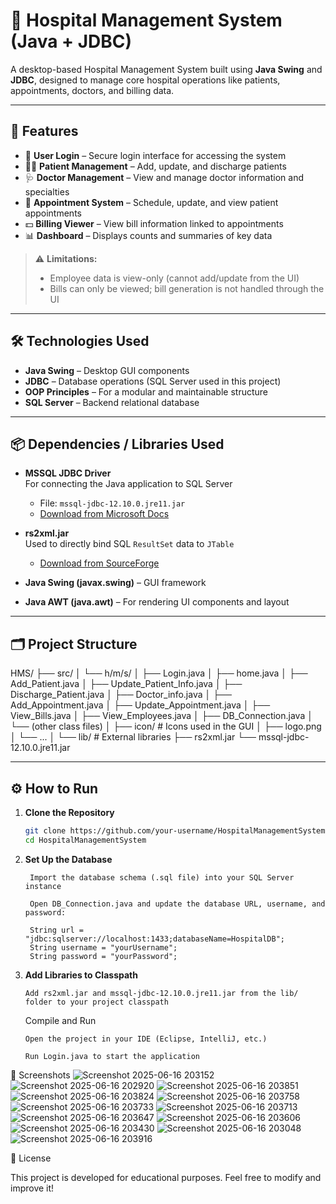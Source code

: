 # 🏥 Hospital Management System (Java + JDBC)

A desktop-based Hospital Management System built using **Java Swing** and **JDBC**, designed to manage core hospital operations like patients, appointments, doctors, and billing data.

---

## 📌 Features

- 🔐 **User Login** – Secure login interface for accessing the system  
- 👨‍⚕️ **Patient Management** – Add, update, and discharge patients  
- 🩺 **Doctor Management** – View and manage doctor information and specialties  
- 📅 **Appointment System** – Schedule, update, and view patient appointments  
- 💵 **Billing Viewer** – View bill information linked to appointments  
- 📊 **Dashboard** – Displays counts and summaries of key data

> ⚠️ **Limitations:**  
> - Employee data is view-only (cannot add/update from the UI)  
> - Bills can only be viewed; bill generation is not handled through the UI

---

## 🛠️ Technologies Used

- **Java Swing** – Desktop GUI components  
- **JDBC** – Database operations (SQL Server used in this project)  
- **OOP Principles** – For a modular and maintainable structure  
- **SQL Server** – Backend relational database

---

## 📦 Dependencies / Libraries Used

- **MSSQL JDBC Driver**  
  For connecting the Java application to SQL Server  
  - File: `mssql-jdbc-12.10.0.jre11.jar`  
  - [Download from Microsoft Docs](https://learn.microsoft.com/en-us/sql/connect/jdbc/download-microsoft-jdbc-driver-for-sql-server)

- **rs2xml.jar**  
  Used to directly bind SQL `ResultSet` data to `JTable`  
  - [Download from SourceForge](https://sourceforge.net/projects/finalangelsanddemons/)

- **Java Swing (javax.swing)** – GUI framework  
- **Java AWT (java.awt)** – For rendering UI components and layout

---

## 🗂️ Project Structure

HMS/
├── src/
│ └── h/m/s/
│ ├── Login.java
│ ├── home.java
│ ├── Add_Patient.java
│ ├── Update_Patient_Info.java
│ ├── Discharge_Patient.java
│ ├── Doctor_info.java
│ ├── Add_Appointment.java
│ ├── Update_Appointment.java
│ ├── View_Bills.java
│ ├── View_Employees.java
│ ├── DB_Connection.java
│ └── (other class files)
│
├── icon/ # Icons used in the GUI
│ ├── logo.png
│ └── ...
│
└── lib/ # External libraries
├── rs2xml.jar
└── mssql-jdbc-12.10.0.jre11.jar


---

## ⚙️ How to Run

1. **Clone the Repository**
   ```bash
   git clone https://github.com/your-username/HospitalManagementSystem.git
   cd HospitalManagementSystem

2. **Set Up the Database**

        Import the database schema (.sql file) into your SQL Server instance

        Open DB_Connection.java and update the database URL, username, and password:

        String url = "jdbc:sqlserver://localhost:1433;databaseName=HospitalDB";
        String username = "yourUsername";
        String password = "yourPassword";

 3. **Add Libraries to Classpath**

        Add rs2xml.jar and mssql-jdbc-12.10.0.jre11.jar from the lib/ folder to your project classpath

    Compile and Run

        Open the project in your IDE (Eclipse, IntelliJ, etc.)

        Run Login.java to start the application

📸 Screenshots
![Screenshot 2025-06-16 203152](https://github.com/user-attachments/assets/86eb7ca9-fd9a-41ed-b0c1-7b565ee5c230)
![Screenshot 2025-06-16 202920](https://github.com/user-attachments/assets/760e73fe-861f-472d-9713-8c4671c25460)
![Screenshot 2025-06-16 203851](https://github.com/user-attachments/assets/3e6ab6b1-82a0-4612-ad98-bcb89d4f747f)
![Screenshot 2025-06-16 203824](https://github.com/user-attachments/assets/1b29bd56-6c69-4f5b-852f-5784cd82f402)
![Screenshot 2025-06-16 203758](https://github.com/user-attachments/assets/5e5d0370-9cc2-48cd-8ffb-3c51e1a08d00)
![Screenshot 2025-06-16 203733](https://github.com/user-attachments/assets/d6076566-2e22-4b54-b2ca-142405c7d1d1)
![Screenshot 2025-06-16 203713](https://github.com/user-attachments/assets/b90fe1ba-ad6a-4c20-939d-5e05996820e9)
![Screenshot 2025-06-16 203647](https://github.com/user-attachments/assets/db42610b-5a36-497a-8922-b429132da417)
![Screenshot 2025-06-16 203606](https://github.com/user-attachments/assets/de369772-bc89-4926-9fef-752f97b04423)
![Screenshot 2025-06-16 203430](https://github.com/user-attachments/assets/29ddb1d8-9a52-4280-9faa-1e359a818d5f)
![Screenshot 2025-06-16 203048](https://github.com/user-attachments/assets/fde155c8-7c45-4976-972c-dafc8928710e)
![Screenshot 2025-06-16 203916](https://github.com/user-attachments/assets/4d090735-fb75-4738-8e79-2574be1ac79c)

📃 License

This project is developed for educational purposes.
Feel free to modify and improve it!
